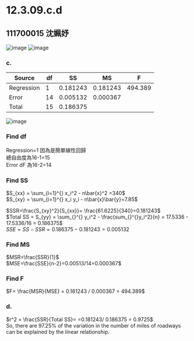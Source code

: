# 12.3.09.c.d
## 111700015 沈姵妤

![image](https://github.com/HWTeng-Course/202402-Statistics/assets/162779169/1591697a-654b-41ab-85e7-2bb361b3cf60)
![image](https://github.com/HWTeng-Course/202402-Statistics/assets/162779169/f4e5d70f-448d-4979-9b2d-b102fb91f7bc)

### c.

| Source     | df | SS     | MS     | F    |
|------------|----|--------|--------|------|
| Regression | 1  | 0.181243|0.181243 | 494.389 |
| Error      | 14 | 0.005132|0.000367|      |
| Total      | 15| 0.186375|        |      |

![image](https://github.com/HWTeng-Course/202402-Statistics/assets/162779169/7295feb6-06dd-4af4-9062-879b64d56b0c)

### Find df
Regression=1 因為是簡單線性回歸\
總自由度為16-1=15\
Error dF 為16-2=14 

### Find SS
$S_{xx} = \sum_{i=1}^{} x_i^2 - n\bar{x}^2 =340$\
$S_{xy} = \sum_{i=1}^{} x_i y_i - n\bar{x}\bar{y}=7.85$

$SSR=\frac{S_{xy}^2}{S_{xx}}= \frac{61.6225}{340}=0.181243$\
$Total SS = S_{yy} = \sum_{}^{} y_i^2 - \frac{sum_{}^{}y_i^2}{n} = 17.5336 - 17.5336/16 = 0.186375$\
$SSE = SS - SSR= 0.186375 - 0.181243 = 0.005132$

### Find MS
$MSR=\frac{SSR}{1}$\
$MSE=\frac{SSE}{n-2}=0.00513/14=0.000367$
### Find F
$F= \frac{MSR}{MSE} = 0.181243 / 0.000367 = 494.389$

### d.
$r^2 = \frac{SSR}{Total SS}= =0.181243/ 0.186375 = 0.9725$\
So, there are 97.25% of the variation in the number of miles of roadways can be explained by the linear relationship. 
